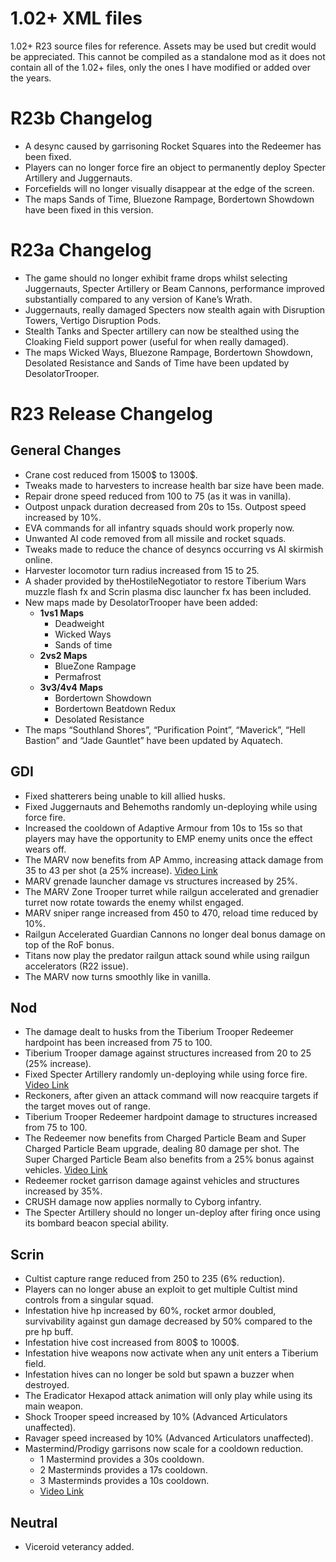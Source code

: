 # 1.02+ XML files
1.02+ R23 source files for reference. Assets may be used but credit would be appreciated.
This cannot be compiled as a standalone mod as it does not contain all of the 1.02+ files, only the ones I have modified or added over the years.

# R23b Changelog
* A desync caused by garrisoning Rocket Squares into the Redeemer has been fixed.
* Players can no longer force fire an object to permanently deploy Specter Artillery and Juggernauts.
* Forcefields will no longer visually disappear at the edge of the screen.
* The maps Sands of Time, Bluezone Rampage, Bordertown Showdown have been fixed in this version.

# R23a Changelog
* The game should no longer exhibit frame drops whilst selecting Juggernauts, Specter Artillery or Beam Cannons, performance improved substantially compared to any version of Kane’s Wrath.
* Juggernauts, really damaged Specters now stealth again with Disruption Towers, Vertigo Disruption Pods.
* Stealth Tanks and Specter artillery can now be stealthed using the Cloaking Field support power (useful for when really damaged).
* The maps Wicked Ways, Bluezone Rampage, Bordertown Showdown, Desolated Resistance and Sands of Time have been updated by DesolatorTrooper.

# R23 Release Changelog

## General Changes

* Crane cost reduced from 1500$ to 1300$.
* Tweaks made to harvesters to increase health bar size have been made.
* Repair drone speed reduced from 100 to 75 (as it was in vanilla).
* Outpost unpack duration decreased from 20s to 15s. Outpost speed increased by 10%.
* EVA commands for all infantry squads should work properly now.
* Unwanted AI code removed from all missile and rocket squads.
* Tweaks made to reduce the chance of desyncs occurring vs AI skirmish online.
* Harvester locomotor turn radius increased from 15 to 25.
* A shader provided by theHostileNegotiator to restore Tiberium Wars muzzle flash fx and Scrin plasma disc launcher fx has been included.
* New maps made by DesolatorTrooper have been added:
    * **1vs1 Maps**
        * Deadweight
        * Wicked Ways
        * Sands of time
    * **2vs2 Maps**
        * BlueZone Rampage
        * Permafrost
    * **3v3/4v4 Maps**
        * Bordertown Showdown
        * Bordertown Beatdown Redux
        * Desolated Resistance
* The maps “Southland Shores”, “Purification Point”, “Maverick”, “Hell Bastion” and “Jade Gauntlet” have been updated by Aquatech.

## GDI

* Fixed shatterers being unable to kill allied husks.
* Fixed Juggernauts and Behemoths randomly un-deploying while using force fire.
* Increased the cooldown of Adaptive Armour from 10s to 15s so that players may have the opportunity to EMP enemy units once the effect wears off.
* The MARV now benefits from AP Ammo, increasing attack damage from 35 to 43 per shot (a 25% increase). [Video Link](https://youtu.be/FIiviegDRvI)
* MARV grenade launcher damage vs structures increased by 25%.
* The MARV Zone Trooper turret while railgun accelerated and grenadier turret now rotate towards the enemy whilst engaged.
* MARV sniper range increased from 450 to 470, reload time reduced by 10%.
* Railgun Accelerated Guardian Cannons no longer deal bonus damage on top of the RoF bonus.
* Titans now play the predator railgun attack sound while using railgun accelerators (R22 issue).
* The MARV now turns smoothly like in vanilla.

## Nod

* The damage dealt to husks from the Tiberium Trooper Redeemer hardpoint has been increased from 75 to 100.
* Tiberium Trooper damage against structures increased from 20 to 25 (25% increase).
* Fixed Specter Artillery randomly un-deploying while using force fire. [Video Link](https://youtu.be/_1s-9OmdYQE)
* Reckoners, after given an attack command will now reacquire targets if the target moves out of range.
* Tiberium Trooper Redeemer hardpoint damage to structures increased from 75 to 100.
* The Redeemer now benefits from Charged Particle Beam and Super Charged Particle Beam upgrade, dealing 80 damage per shot. The Super Charged Particle Beam also benefits from a 25% bonus against vehicles. [Video Link](https://youtu.be/h2K14Hf8g44)
* Redeemer rocket garrison damage against vehicles and structures increased by 35%.
* CRUSH damage now applies normally to Cyborg infantry.
* The Specter Artillery should no longer un-deploy after firing once using its bombard beacon special ability.

## Scrin

* Cultist capture range reduced from 250 to 235 (6% reduction).
* Players can no longer abuse an exploit to get multiple Cultist mind controls from a singular squad.
* Infestation hive hp increased by 60%, rocket armor doubled, survivability against gun damage decreased by 50% compared to the pre hp buff.
* Infestation hive cost increased from 800$ to 1000$.
* Infestation hive weapons now activate when any unit enters a Tiberium field.
* Infestation hives can no longer be sold but spawn a buzzer when destroyed.
* The Eradicator Hexapod attack animation will only play while using its main weapon.
* Shock Trooper speed increased by 10% (Advanced Articulators unaffected).
* Ravager speed increased by 10% (Advanced Articulators unaffected).
* Mastermind/Prodigy garrisons now scale for a cooldown reduction.
    * 1 Mastermind provides a 30s cooldown.
    * 2 Masterminds provides a 17s cooldown.
    * 3 Masterminds provides a 10s cooldown.
    * [Video Link](https://youtu.be/1RI0LLSKfx8)

## Neutral

* Viceroid veterancy added.